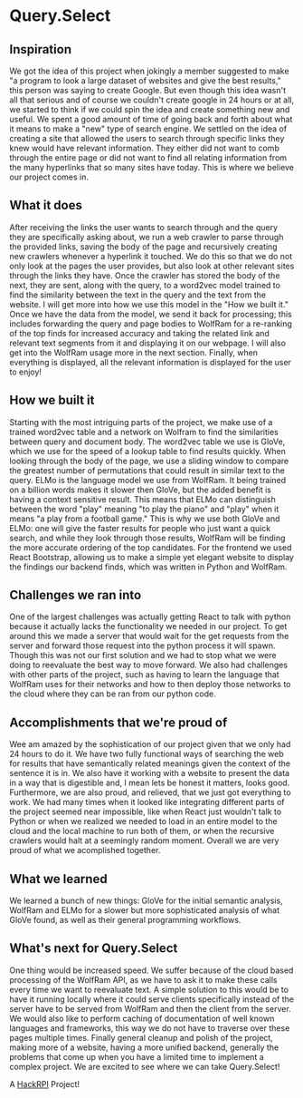 # Query.Select

## Inspiration

We got the idea of this project when jokingly a member suggested to make "a program to look a large dataset of websites and give the best results," this person was saying to create Google. But even though this idea wasn't all that serious and of course we couldn't create google in 24 hours or at all, we started to think if we could spin the idea and create something new and useful. We spent a good amount of time of going back and forth about what it means to make a "new" type of search engine. We settled on the idea of creating a site that allowed the users to search through specific links they knew would have relevant information. They either did not want to comb through the entire page or did not want to find all relating information from the many hyperlinks that so many sites have today. This is where we believe our project comes in.

## What it does

After receiving the links the user wants to search through and the query they are specifically asking about, we run a web crawler to parse through the provided links, saving the body of the page and recursively creating new crawlers whenever a hyperlink it touched. We do this so that we do not only look at the pages the user provides, but also look at other relevant sites through the links they have.
Once the crawler has stored the body of the next, they are sent, along with the query, to a word2vec model trained to find the similarity between the text in the query and the text from the website. I will get more into how we use this model in the "How we built it."
Once we have the data from the model, we send it back for processing; this includes forwarding the query and page bodies to WolfRam for a re-ranking of the top finds for increased accuracy and taking the related link and relevant text segments from it and displaying it on our webpage. I will also get into the WolfRam usage more in the next section.
Finally, when everything is displayed, all the relevant information is displayed for the user to enjoy!

## How we built it

Starting with the most intriguing parts of the project, we make use of a trained word2vec table and a network on Wolfram to find the similarities between query and document body. The word2vec table we use is GloVe, which we use for the speed of a lookup table to find results quickly. When looking through the body of the page, we use a sliding window to compare the greatest number of permutations that could result in similar text to the query. 
ELMo is the language model we use from WolfRam. It being trained on a billion words makes it slower then GloVe, but the added benefit is having a context sensitive result. This means that ELMo can distinguish between the word "play" meaning "to play the piano" and "play" when it means "a play from a football game." This is why we use both GloVe and ELMo: one will give the faster results for people who just want a quick search, and while they look through those results, WolfRam will be finding the more accurate ordering of the top candidates.
For the frontend we used React Bootstrap, allowing us to make a simple yet elegant website to display the findings our backend finds, which was written in Python and WolfRam.

## Challenges we ran into

One of the largest challenges was actually getting React to talk with python because it actually lacks the functionality we needed in our project. To get around this we made a server that would wait for the get requests from the server and forward those request into the python process it will spawn. Though this was not our first solution and we had to stop what we were doing to reevaluate the best way to move forward.
We also had challenges with other parts of the project, such as having to learn the language that WolfRam uses for their networks and how to then deploy those networks to the cloud where they can be ran from our python code.

## Accomplishments that we're proud of

Wee am amazed by the sophistication of our project given that we only had 24 hours to do it. We have two fully functional ways of searching the web for results that have semantically related meanings given the context of the sentence it is in. We also have it working with a website to present the data in a way that is digestible and, I mean lets be honest it matters, looks good.
Furthermore, we are also proud, and relieved, that we just got everything to work. We had many times when it looked like integrating different parts of the project seemed near impossible, like when React just wouldn't talk to Python or when we realized we needed to load in an entire model to the cloud and the local machine to run both of them, or when the recursive crawlers would halt at a seemingly random moment.
Overall we are very proud of what we acomplished together.

## What we learned

We learned a bunch of new things: GloVe for the initial semantic analysis, WolfRam and ELMo for a slower but more sophisticated analysis of what GloVe found, as well as their general programming workflows.

## What's next for Query.Select

One thing would be increased speed. We suffer because of the cloud based processing of the WolfRam API, as we have to ask it to make these calls every time we want to reevaluate text. A simple solution to this would be to have it running locally where it could serve clients specifically instead of the server have to be served from WolfRam and then the client from the server. We would also like to perform caching of documentation of well known languages and frameworks, this way we do not have to traverse over these pages multiple times. Finally general cleanup and polish of the project, making more of a website, having a more unified backend, generally the problems that come up when you have a limited time to implement a complex project. We are excited to see where we can take Query.Select!

A [HackRPI](https://hackrpi.com/) Project!
